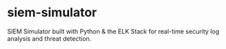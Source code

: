# siem-simulator
SIEM Simulator built with Python &amp; the ELK Stack for real-time security log analysis and threat detection.
